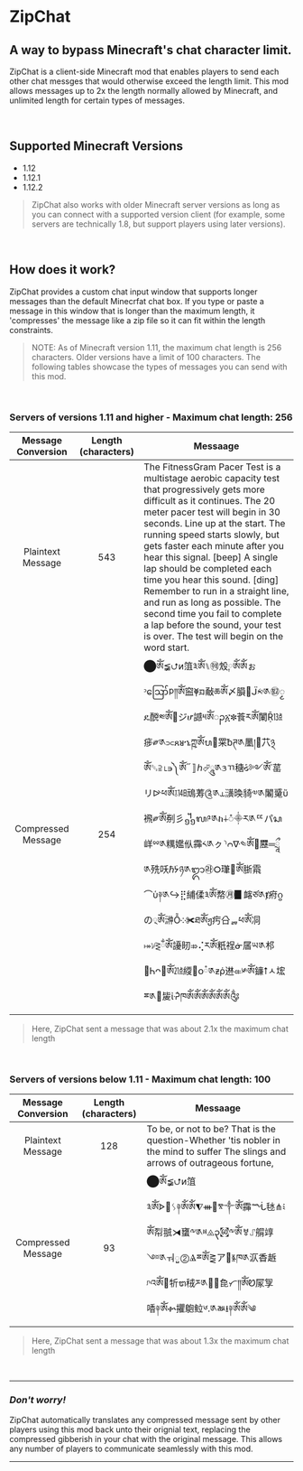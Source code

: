 # ZipChat
## A way to bypass Minecraft's chat character limit.
ZipChat is a client-side Minecraft mod that enables players to send each other chat messges that would otherwise exceed the length limit. This mod allows messages up to 2x the length normally allowed by Minecraft, and unlimited length for certain types of messages.

<br/>

## Supported Minecraft Versions
- 1.12
- 1.12.1
- 1.12.2
> ZipChat also works with older Minecraft server versions as long as you can connect with a supported version client (for example, some servers are technically 1.8, but support players using later versions).

<br/>

## How does it work?
ZipChat provides a custom chat input window that supports longer messages than the default Minecrfat chat box. If you type or paste a message in this window that is longer than the maximum length, it 'compresses' the message like a zip file so it can fit within the length constraints.
>NOTE: As of Minecraft version 1.11, the maximum chat length is 256 characters. Older versions have a limit of 100 characters. The following tables showcase the types of messages you can send with this mod.

<br/>

### Servers of versions 1.11 and higher - Maximum chat length: 256
| Message Conversion | Length (characters) | Messaage |
| :---: | :---: | --- |
| Plaintext Message | 543 | The FitnessGram Pacer Test is a multistage aerobic capacity test that progressively gets more difficult as it continues. The 20 meter pacer test will begin in 30 seconds. Line up at the start. The running speed starts slowly, but gets faster each minute after you hear this signal. \[beep\] A single lap should be completed each time you hear this sound. \[ding\] Remember to run in a straight line, and run as long as possible. The second time you fail to complete a lap before the sound, your test is over. The test will begin on the word start. |
| Compressed Message | 254 | ⬤ༀ≨⮍ᴎ䈌༣ༀ⑊㉽㱽༙ༀༀぉᵓဪᱞ༎ༀ䆝⯥ᤀ㪌ཆༀ〆䐣᣺ᒏ༱༁㉼ၟዴ䣴༭ༀ᜗ジሆ䜗༥ༀၣ፩✽䓹ཪༀ䦨Ṝ㍥㾟༗༁⫗ጸᴚኄཀྵༀᬧ⴩䍘ᵬཊ༁䥚།⿪䒔྅ༀ␓⫆⌊∍༽ༀ᳓〛ℎ⮰ཱུ༁ᤋㄲ䅯ᳰ༻ༀ᾽䔄リᐭཕༀ⫱㏭䲮䓓༊༁⥿㶂㬇䝝༧༁䦮䰥ὔ䙍༗ༀ㓬⼺᧻ᬮ༩༁ከ∔ᮀ⸎ར༁ᄄパᬲ㟄ྌ༁䊪㜮㐺䨩༨༁ㇰ⸃ᴒᐍ༤ༀ㹨⃛䍥═ཷ༁㱡㕭ℏᣄཉ༁ᬒ㉱᮰㻶཮ༀ䏳䬠⌒ὑ༈༁↪⣟䋠㑱༣ༀ㡔㊊▊䘔ཙ༁ⱦ㾈ᦨの྄ༀ㴢Ỗ༶✀ཐༀჟ㽲㕣ᇕཕༀ㓊⤅ᜡ⪐ྂༀ䜡䀔⤃⢌ཪༀ䉻䄇ᓃ㞚ཡ༁䢶῅Ꮒᴖ཈ༀ㍭䌄᫐ᴏཾ༁ᵶῥ䢞⤂༯ༀ䥥⭡ㅅ㙆ྈ༁቎㿫ἰᣒཁༀༀༀༀༀༀ༂ |

> Here, ZipChat sent a message that was about 2.1x the maximum chat length

<br/>

### Servers of versions below 1.11 - Maximum chat length: 100
| Message Conversion | Length (characters) | Messaage |
| :---: | :---: | --- |
| Plaintext Message | 128 | To be, or not to be? That is the question-Whether 'tis nobler in the mind to suffer The slings and arrows of outrageous fortune, |
| Compressed Message | 93 | ⬤ༀ≨⮍ᴎ䈌༣ༀᗌ᝞ᛊ༈ༀༀ⧨ᚒ᫘ⰺ༒ༀ䨩ᙶ㲑⋔༴ༀ㡂䎉⧕䗸༸༁ⱝ⨻၃㉍༸ༀㅸ⑀䑵䇏༇༁ㅝួ⓶Ⱑྈༀ⪐ア᛹Ⱛཁ༁㳁⾹䞣ᶮའༀ྘㸫ᬞ䄾ཬ༁ᕯ᷻㲋ᜆ༎ༀᏬ㞘㝁㗍༈ༀቍ㩴䳈䲞༦.༁ㅫ⭳༈ༀༀ༄ |

> Here, ZipChat sent a message that was about 1.3x the maximum chat length

<br/>

---
### *Don't worry!*
ZipChat automatically translates any compressed message sent by other players using this mod back unto their orignial text, replacing the compressed gibberish in your chat with the original message. This allows any number of players to communicate seamlessly with this mod. 

---

